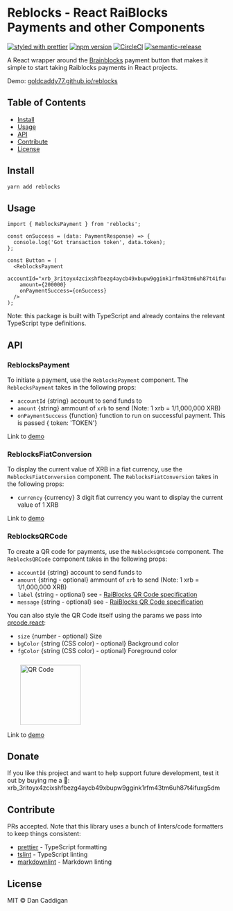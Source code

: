 # Reblocks - React RaiBlocks Payments and other Components

[![styled with prettier](https://img.shields.io/badge/styled_with-prettier-56b3b4.svg)](https://github.com/prettier/prettier)
[![npm version](https://img.shields.io/npm/v/reblocks.svg)](https://www.npmjs.org/package/reblocks)
[![CircleCI](https://circleci.com/gh/goldcaddy77/reblocks/tree/master.svg?style=shield)](https://circleci.com/gh/goldcaddy77/reblocks/tree/master)
[![semantic-release](https://img.shields.io/badge/%20%20%F0%9F%93%A6%F0%9F%9A%80-semantic--release-e10079.svg)](https://github.com/semantic-release/semantic-release)

A React wrapper around the [Brainblocks](https://github.com/brainblocks/brainblocks) payment button that makes
it simple to start taking Raiblocks payments in React projects.

Demo: [goldcaddy77.github.io/reblocks](https://goldcaddy77.github.io/reblocks/?selectedKind=ReblocksPayment)

## Table of Contents

- [Install](#install)
- [Usage](#usage)
- [API](#api)
- [Contribute](#contribute)
- [License](#license)

## Install

```bash
yarn add reblocks
```

## Usage

```tsx
import { ReblocksPayment } from 'reblocks';

const onSuccess = (data: PaymentResponse) => {
  console.log('Got transaction token', data.token);
};

const Button = (
  <ReblocksPayment
    accountId="xrb_3ritoyx4zcixshfbezg4aycb49xbupw9ggink1rfm43tm6uh87t4ifuxg5dm"
    amount={200000}
    onPaymentSuccess={onSuccess}
  />
);
```

Note: this package is built with TypeScript and already contains the relevant TypeScript type definitions.

## API

### ReblocksPayment

To initiate a payment, use the `ReblocksPayment` component.  The `ReblocksPayment` takes in the following props:

- `accountId` {string} account to send funds to
- `amount` {string} ammount of `xrb` to send (Note: 1 xrb = 1/1,000,000 XRB)
- `onPaymentSuccess` {function} function to run on successful payment.  This is passed { token: 'TOKEN'}

Link to [demo](https://goldcaddy77.github.io/reblocks/?selectedKind=ReblocksPayment)

### ReblocksFiatConversion

To display the current value of XRB in a fiat currency, use the `ReblocksFiatConversion` component.  The
`ReblocksFiatConversion` takes in the following props:

- `currency` {currency} 3 digit fiat currency you want to display the current value of 1 XRB

Link to [demo](https://goldcaddy77.github.io/reblocks/?selectedKind=ReblocksFiatConversion)

### ReblocksQRCode

To create a QR code for payments, use the `ReblocksQRCode` component.  The `ReblocksQRCode` component takes in the
following props:

- `accountId` {string} account to send funds to
- `amount` {string - optional} ammount of `xrb` to send (Note: 1 xrb = 1/1,000,000 XRB)
- `label` {string - optional} see - [RaiBlocks QR Code specification](https://github.com/clemahieu/raiblocks/wiki/URI-and-QR-Code-Standard)
- `message` {string - optional} see - [RaiBlocks QR Code specification](https://github.com/clemahieu/raiblocks/wiki/URI-and-QR-Code-Standard)

You can also style the QR Code itself using the params we pass into [qrcode.react](https://github.com/zpao/qrcode.react):

- `size` {number - optional} Size
- `bgColor` {string (CSS color) - optional} Background color
- `fgColor` {string (CSS color) - optional} Foreground color

<img width="139" alt="QR Code"
  src="https://user-images.githubusercontent.com/573625/35317572-6b1daaba-00a5-11e8-8605-060983cd3faa.png"
  style="margin-left: 30px; margin-top: 10px"/>

Link to [demo](https://goldcaddy77.github.io/reblocks/?selectedKind=ReblocksQRCode)

## Donate

If you like this project and want to help support future development, test it out by buying me a 🍺:
 xrb_3ritoyx4zcixshfbezg4aycb49xbupw9ggink1rfm43tm6uh87t4ifuxg5dm

## Contribute

PRs accepted.  Note that this library uses a bunch of linters/code formatters to keep things consistent:

- [prettier](https://github.com/prettier/prettier) - TypeScript formatting
- [tslint](https://github.com/palantir/tslint) - TypeScript linting
- [markdownlint](https://github.com/mivok/markdownlint) - Markdown linting

## License

MIT © Dan Caddigan
